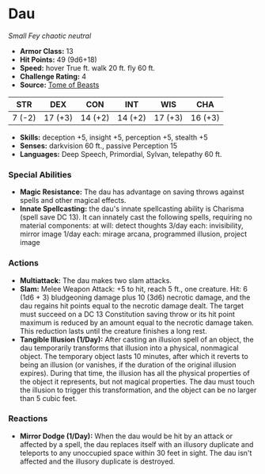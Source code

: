 # Dau

*Small* *Fey* *chaotic neutral*

- **Armor Class:** 13
- **Hit Points:** 49 (9d6+18)
- **Speed:** hover True ft. walk 20 ft. fly 60 ft.
- **Challenge Rating:** 4
- **Source:** [Tome of Beasts](https://koboldpress.com/kpstore/product/tome-of-beasts-for-5th-edition-print/)

| STR | DEX | CON | INT | WIS | CHA |
| --- | --- | --- | --- | --- | --- |
| 7 (-2) | 17 (+3) | 14 (+2) | 14 (+2) | 17 (+3) | 16 (+3) |

- **Skills:** deception +5, insight +5, perception +5, stealth +5
- **Senses:** darkvision 60 ft., passive Perception 15
- **Languages:** Deep Speech, Primordial, Sylvan, telepathy 60 ft.
### Special Abilities
- **Magic Resistance:** The dau has advantage on saving throws against spells and other magical effects.
- **Innate Spellcasting:** the dau's innate spellcasting ability is Charisma (spell save DC 13). It can innately cast the following spells, requiring no material components:  at will: detect thoughts  3/day each: invisibility, mirror image  1/day each: mirage arcana, programmed illusion, project image
### Actions
- **Multiattack:** The dau makes two slam attacks.
- **Slam:** Melee Weapon Attack: +5 to hit, reach 5 ft., one creature. Hit: 6 (1d6 + 3) bludgeoning damage plus 10 (3d6) necrotic damage, and the dau regains hit points equal to the necrotic damage dealt. The target must succeed on a DC 13 Constitution saving throw or its hit point maximum is reduced by an amount equal to the necrotic damage taken. This reduction lasts until the creature finishes a long rest.
- **Tangible Illusion (1/Day):** After casting an illusion spell of an object, the dau temporarily transforms that illusion into a physical, nonmagical object. The temporary object lasts 10 minutes, after which it reverts to being an illusion (or vanishes, if the duration of the original illusion expires). During that time, the illusion has all the physical properties of the object it represents, but not magical properties. The dau must touch the illusion to trigger this transformation, and the object can be no larger than 5 cubic feet.
### Reactions
- **Mirror Dodge (1/Day):** When the dau would be hit by an attack or affected by a spell, the dau replaces itself with an illusory duplicate and teleports to any unoccupied space within 30 feet in sight. The dau isn't affected and the illusory duplicate is destroyed.
